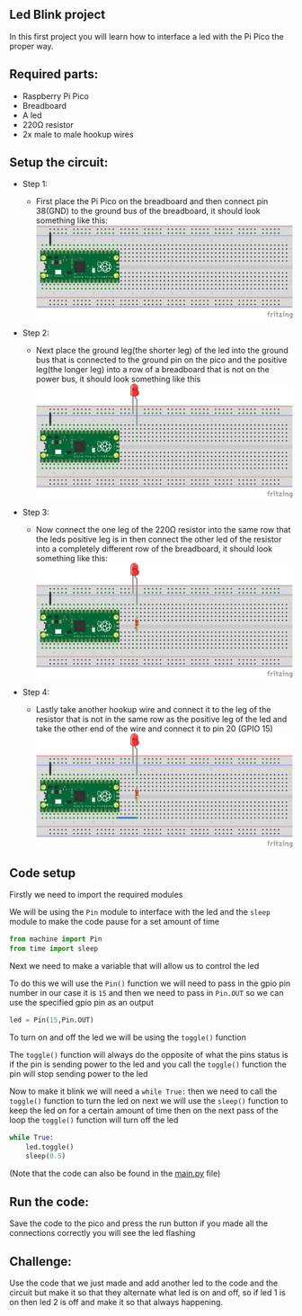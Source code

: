 ## Led Blink project

In this first project you will learn how to interface a led with the Pi Pico the proper way.

## Required parts:
- Raspberry Pi Pico
- Breadboard 
- A led 
- 220Ω resistor
- 2x male to male hookup wires 

## Setup the circuit:
- Step 1:
  - First place the Pi Pico on the breadboard and then connect pin 38(GND) to the ground bus of the breadboard, it should look something like this:          ![Step_1](https://github.com/AndrewSae/Raspberry-Pi-Pico-Project-Tutorials/blob/main/Led%20Blink/Circuit/step1.png?raw=true)

- Step 2:
  - Next place the ground leg(the shorter leg) of the led into the ground bus that is connected to the ground pin on the pico and the positive leg(the longer leg) into a row of a breadboard that is not on the power bus, it should look something like this
![Step_1](https://github.com/AndrewSae/Raspberry-Pi-Pico-Project-Tutorials/blob/main/Led%20Blink/Circuit/step2.png?raw=true)


- Step 3:
  - Now connect the one leg of the 220Ω resistor into the same row that the leds positive leg is in then connect the other led of the resistor into a completely different row of the breadboard, it should look something like this:
![Step_1](https://github.com/AndrewSae/Raspberry-Pi-Pico-Project-Tutorials/blob/main/Led%20Blink/Circuit/step3.png?raw=true)

- Step 4:
  - Lastly take another hookup wire and connect it to the leg of the resistor that is not in the same row as the positive leg of the led and take the other end of the wire and connect it to pin 20 (GPIO 15)
![Step_1](https://github.com/AndrewSae/Raspberry-Pi-Pico-Project-Tutorials/blob/main/Led%20Blink/Circuit/step4.png?raw=true)


## Code setup
Firstly we need to import the required modules 

We will be using the ```Pin``` module to interface with the led and the ```sleep``` module to make the code pause for a set amount of time 

```python
from machine import Pin
from time import sleep
```

Next we need to make a variable that will allow us to control the led 

To do this we will use the ```Pin()``` function we will need to pass in the gpio pin number in our case it is ```15``` and then we need to pass in ```Pin.OUT``` so we can use the specified gpio pin as an output

``` python 
led = Pin(15,Pin.OUT) 
```

To turn on and off the led we will be using the ```toggle()``` function 

The ```toggle()``` function will always do the opposite of what the pins status is if the pin is sending power to the led and you call the ```toggle()``` function the pin will stop sending power to the led

Now to make it blink we will need a ```while True:```  then we need to call the ```toggle()``` function to turn the led on next we will use the ```sleep()``` function to keep the led on for a certain amount of time then on the next pass of the loop the ```toggle()``` function will turn off the led

```python 
while True: 
	led.toggle()    
	sleep(0.5) 
```

(Note that the code can also be found in the [main.py](https://github.com/AndrewSae/Raspberry-Pi-Pico-Project-Tutorials/blob/main/Led%20Blink/main.py) file)

## Run the code:

Save the code to the pico and press the run button if you made all the connections correctly you will see the led flashing 

## Challenge:
Use the code that we just made and add another led to the code and the circuit but make it so that they alternate what led is on and off, so if led 1 is on then led 2 is off and make it so that always happening. 
